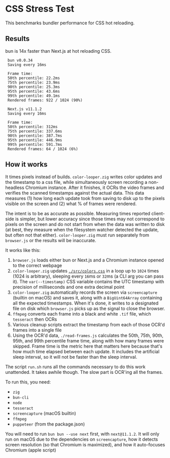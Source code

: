 # CSS Stress Test

This benchmarks bundler performance for CSS hot reloading.

## Results

bun is 14x faster than Next.js at hot reloading CSS.

```
 bun v0.0.34
 Saving every 16ms

 Frame time:
 50th percentile: 22.2ms
 75th percentile: 23.9ms
 90th percentile: 25.3ms
 95th percentile: 43.6ms
 99th percentile: 49.1ms
 Rendered frames: 922 / 1024 (90%)
```

```
 Next.js v11.1.2
 Saving every 16ms

 Frame time:
 50th percentile: 312ms
 75th percentile: 337.6ms
 90th percentile: 387.7ms
 95th percentile: 446.9ms
 99th percentile: 591.7ms
 Rendered frames: 64 / 1024 (6%)
```

## How it works

It times pixels instead of builds. `color-looper.zig` writes color updates and the timestamp to a css file, while simultaneously screen recording a non-headless Chromium instance. After it finishes, it OCRs the video frames and verifies the scanned timestamps against the actual data. This data measures (1) how long each update took from saving to disk up to the pixels visible on the screen and (2) what % of frames were rendered.

The intent is to be as accurate as possible. Measuring times reported client-side is simpler, but lower accuracy since those times may not correspond to pixels on the screen and do not start from when the data was written to disk (at best, they measure when the filesystem watcher detected the update, but often not that either). `color-looper.zig` must run separately from `browser.js` or the results will be inaccurate.

It works like this:

1. `browser.js` loads either bun or Next.js and a Chromium instance opened to the correct webpage
2. `color-looper.zig` updates [`./src/colors.css`](./src/colors.css) in a loop up to `1024` times (1024 is arbitrary), sleeping every `16`ms or `32`ms (a CLI arg you can pass it). The `var(--timestamp)` CSS variable contains the UTC timestamp with precision of milliseconds and one extra decimal point
3. `color-looper.zig` automatically records the screen via `screencapture` (builtin on macOS) and saves it, along with a `BigUint64Array` containing all the expected timestamps. When it's done, it writes to a designated file on disk which `browser.js` picks up as the signal to close the browser.
4. `ffmpeg` converts each frame into a black and white `.tif` file, which `tesseract` then OCRs
5. Various cleanup scripts extract the timestamp from each of those OCR'd frames into a single file
6. Using the OCR'd data, `./read-frames.js` calculates the 50th, 75th, 90th, 95th, and 99th percentile frame time, along with how many frames were skipped. Frame time is the metric here that matters here because that's how much time elapsed between each update. It includes the artificial sleep interval, so it will not be faster than the sleep interval.

The script `run.sh` runs all the commands necessary to do this work unattended. It takes awhile though. The slow part is OCR'ing all the frames.

To run this, you need:

- `zig`
- `bun-cli`
- `node`
- `tesseract`
- `screencapture` (macOS builtin)
- `ffmpeg`
- `puppeteer` (from the package.json)

You will need to run `bun bun --use next` first, with `next@11.1.2`. It will only run on macOS due to the dependencies on `screencapture`, how it detects screen resolution (so that Chromium is maximized), and how it auto-focuses Chromium (apple script)
